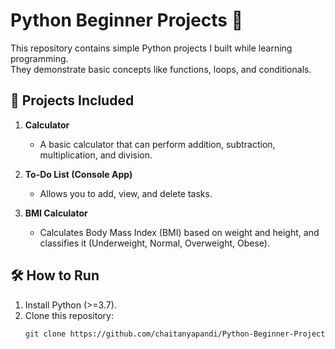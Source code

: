 # Python Beginner Projects 🚀

This repository contains simple Python projects I built while learning programming.  
They demonstrate basic concepts like functions, loops, and conditionals.  

## 🔹 Projects Included
1. **Calculator**  
   - A basic calculator that can perform addition, subtraction, multiplication, and division.  

2. **To-Do List (Console App)**  
   - Allows you to add, view, and delete tasks.  

3. **BMI Calculator**  
   - Calculates Body Mass Index (BMI) based on weight and height, and classifies it (Underweight, Normal, Overweight, Obese).  

## 🛠️ How to Run
1. Install Python (>=3.7).  
2. Clone this repository:  
   ```bash
   git clone https://github.com/chaitanyapandi/Python-Beginner-Projects.git
